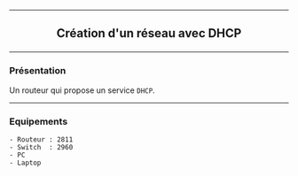 ----------------------------------------------------------------------------------------------------------------------------------
## <p align='center'> Création d'un réseau avec DHCP </p>


----------------------------------------------------------------------------------------------------------------------------------
### Présentation
Un routeur qui propose un service `DHCP`.

----------------------------------------------------------------------------------------------------------------------------------
### Equipements
```
- Routeur : 2811
- Switch  : 2960
- PC
- Laptop
```

